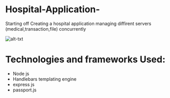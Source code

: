 # Hospital-Application-
Starting off Creating a hospital application managing diffirent servers (medical,transaction,file) concurrently

![alt-txt](https://seeklogo.com/images/N/nodejs-logo-FBE122E377-seeklogo.com.png)

# Technologies and frameworks  Used:
- Node js
- Handlebars templating engine
- express js
- passport.js
